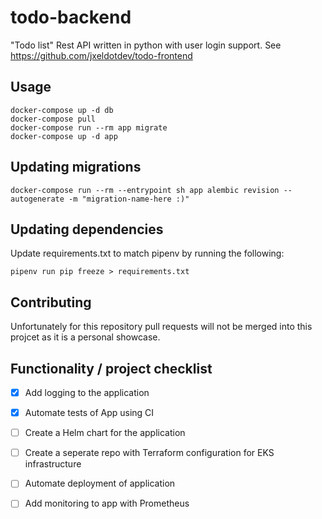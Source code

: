 
# todo-backend

"Todo list" Rest API written in python with user login support. See https://github.com/jxeldotdev/todo-frontend

## Usage

```shell
docker-compose up -d db
docker-compose pull
docker-compose run --rm app migrate
docker-compose up -d app
```

## Updating migrations
```shell
docker-compose run --rm --entrypoint sh app alembic revision --autogenerate -m "migration-name-here :)"
```

## Updating dependencies
Update requirements.txt to match pipenv by running the following:
```shell
pipenv run pip freeze > requirements.txt
```

## Contributing

Unfortunately for this repository pull requests will not be merged into this projcet as it is a personal showcase.


## Functionality / project checklist
- [x] Add logging to the application

- [x] Automate tests of App using CI



- [ ] Create a Helm chart for the application

- [ ] Create a seperate repo with Terraform configuration for EKS infrastructure

- [ ] Automate deployment of application

- [ ] Add monitoring to app with Prometheus
